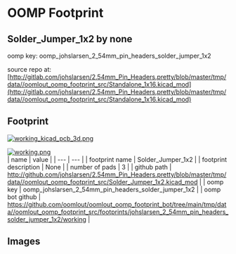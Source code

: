 # OOMP Footprint  
## Solder_Jumper_1x2  by none  
  
oomp key: oomp_johslarsen_2_54mm_pin_headers_solder_jumper_1x2  
  
source repo at: [http://gitlab.com/johslarsen/2.54mm_Pin_Headers.pretty/blob/master/tmp/data//oomlout_oomp_footprint_src/Standalone_1x16.kicad_mod](http://gitlab.com/johslarsen/2.54mm_Pin_Headers.pretty/blob/master/tmp/data//oomlout_oomp_footprint_src/Standalone_1x16.kicad_mod)  
## Footprint  
  
[![working_kicad_pcb_3d.png](working_kicad_pcb_3d_600.png)](working_kicad_pcb_3d.png)  
  
[![working.png](working_600.png)](working.png)  
| name | value | 
| --- | --- | 
| footprint name | Solder_Jumper_1x2 | 
| footprint description | None | 
| number of pads | 3 | 
| github path | http://github.com/johslarsen/2.54mm_Pin_Headers.pretty/blob/master/tmp/data//oomlout_oomp_footprint_src/Solder_Jumper_1x2.kicad_mod | 
| oomp key | oomp_johslarsen_2_54mm_pin_headers_solder_jumper_1x2 | 
| oomp bot github | https://github.com/oomlout/oomlout_oomp_footprint_bot/tree/main/tmp/data//oomlout_oomp_footprint_src/footprints/johslarsen_2_54mm_pin_headers_solder_jumper_1x2/working | 
## Images  
